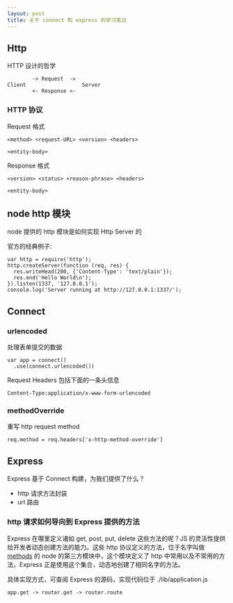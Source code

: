 ```yaml
---
layout: post
title: 关于 connect 和 express 的学习笔记
---
```


## Http

HTTP 设计的哲学

```
        -> Request  -> 
Client                  Server
        <- Response <-    
```

### HTTP 协议

Request 格式

```
<method> <request-URL> <version> <headers>

<entity-body> 
```

Response 格式

```
<version> <status> <reason-phrase> <headers>

<entity-body>
```


## node http 模块

node 提供的 http 模块是如何实现 Http Server 的

官方的经典例子:

```
var http = require('http');
http.createServer(function (req, res) {
  res.writeHead(200, {'Content-Type': 'text/plain'});
  res.end('Hello World\n');
}).listen(1337, '127.0.0.1');
console.log('Server running at http://127.0.0.1:1337/');
```

## Connect

### urlencoded

处理表单提交的数据

```
var app = connect()
  .use(connect.urlencoded())
```

Request Headers 包括下面的一条头信息

```
Content-Type:application/x-www-form-urlencoded
```


### methodOverride

重写 http request method

```
req.method = req.headers['x-http-method-override']
```

## Express

Express 基于 Connect 构建，为我们提供了什么？ 

* http 请求方法封装
* url 路由

### http 请求如何导向到 Express 提供的方法

Express 在哪里定义诸如 get, post, put, delete 这些方法的呢？JS 的灵活性提供给开发者动态创建方法的能力。这些 http 协议定义的方法，位于名字叫做 [methods](https://github.com/visionmedia/node-methods) 的 node 的第三方模块中，这个模块定义了 http 中常用以及不常用的方法，Express 正是使用这个集合，动态地创建了相同名字的方法。

具体实现方式，可查阅 Express 的源码，实现代码位于 ./lib/application.js

```
app.get -> router.get -> router.route
```